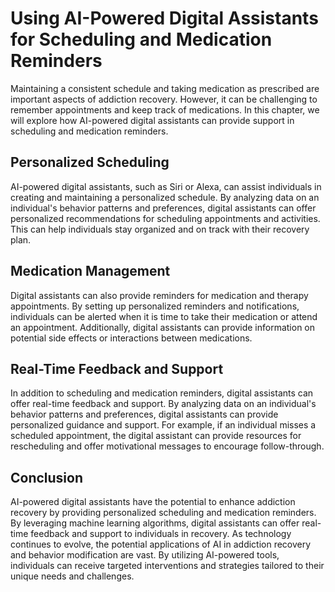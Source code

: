 Using AI-Powered Digital Assistants for Scheduling and Medication Reminders
================================================================================================================================

Maintaining a consistent schedule and taking medication as prescribed are important aspects of addiction recovery. However, it can be challenging to remember appointments and keep track of medications. In this chapter, we will explore how AI-powered digital assistants can provide support in scheduling and medication reminders.

Personalized Scheduling
-----------------------

AI-powered digital assistants, such as Siri or Alexa, can assist individuals in creating and maintaining a personalized schedule. By analyzing data on an individual's behavior patterns and preferences, digital assistants can offer personalized recommendations for scheduling appointments and activities. This can help individuals stay organized and on track with their recovery plan.

Medication Management
---------------------

Digital assistants can also provide reminders for medication and therapy appointments. By setting up personalized reminders and notifications, individuals can be alerted when it is time to take their medication or attend an appointment. Additionally, digital assistants can provide information on potential side effects or interactions between medications.

Real-Time Feedback and Support
------------------------------

In addition to scheduling and medication reminders, digital assistants can offer real-time feedback and support. By analyzing data on an individual's behavior patterns and preferences, digital assistants can provide personalized guidance and support. For example, if an individual misses a scheduled appointment, the digital assistant can provide resources for rescheduling and offer motivational messages to encourage follow-through.

Conclusion
----------

AI-powered digital assistants have the potential to enhance addiction recovery by providing personalized scheduling and medication reminders. By leveraging machine learning algorithms, digital assistants can offer real-time feedback and support to individuals in recovery. As technology continues to evolve, the potential applications of AI in addiction recovery and behavior modification are vast. By utilizing AI-powered tools, individuals can receive targeted interventions and strategies tailored to their unique needs and challenges.


